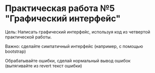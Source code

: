 # Практическая работа №5 "Графический интерфейс"

Цель: Написать графический интерфейс, используя код из четвертой практической работы.

Важно: сделайте симпатичный интерфейс (например, с помощью bootstrap)

Обрабатывайте ошибки, сделай нормальный вывод ошибок (вытягивайте из revert текст ошибки)
